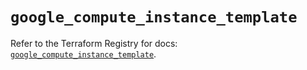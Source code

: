 # `google_compute_instance_template`

Refer to the Terraform Registry for docs: [`google_compute_instance_template`](https://registry.terraform.io/providers/hashicorp/google/5.13.0/docs/resources/compute_instance_template).
